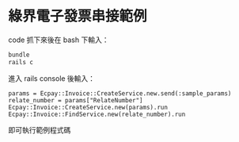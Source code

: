 # 綠界電子發票串接範例

code 抓下來後在 bash 下輸入：

```bash
bundle
rails c
```

進入 rails console 後輸入：

```
params = Ecpay::Invoice::CreateService.new.send(:sample_params)
relate_number = params["RelateNumber"]
Ecpay::Invoice::CreateService.new(params).run
Ecpay::Invoice::FindService.new(relate_number).run
```

即可執行範例程式碼